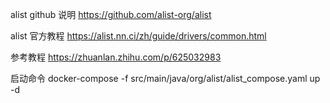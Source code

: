 
alist github 说明
https://github.com/alist-org/alist

alist 官方教程
https://alist.nn.ci/zh/guide/drivers/common.html





参考教程
https://zhuanlan.zhihu.com/p/625032983




启动命令
docker-compose -f src/main/java/org/alist/alist_compose.yaml up -d